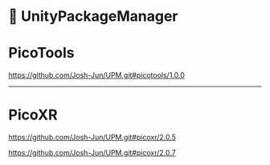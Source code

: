 # :briefcase: UnityPackageManager
# PicoTools 
https://github.com/Josh-Jun/UPM.git#picotools/1.0.0

---

# PicoXR
https://github.com/Josh-Jun/UPM.git#picoxr/2.0.5

https://github.com/Josh-Jun/UPM.git#picoxr/2.0.7
